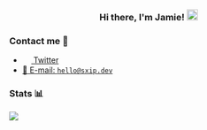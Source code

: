 <h3 align="center">Hi there, I'm Jamie! <img src="https://media.giphy.com/media/hvRJCLFzcasrR4ia7z/giphy.gif" width="20" /></h2>

### Contact me 💭

- <a href="https://twitter.com/sxlps"><img src="https://i.imgur.com/cfS8N9N.png" width=16 height=16 align="center" /> Twitter</a>
- <a href="mailto:hello@sxip.dev">📩 E-mail: `hello@sxip.dev`</a>

### Stats 📊

<img src="https://github-readme-stats.vercel.app/api?username=sxip&show_icons=true&theme=dark" />

